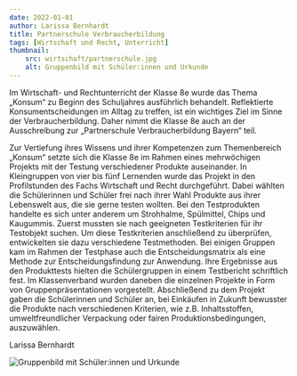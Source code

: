 ```yaml
---
date: 2022-01-01
author: Larissa Bernhardt
title: Partnerschule Verbraucherbildung
tags: [Wirtschaft und Recht, Unterricht]
thumbnail:
    src: wirtschaft/partnerschule.jpg
    alt: Gruppenbild mit Schüler:innen und Urkunde
---
```


Im Wirtschaft- und Rechtunterricht der Klasse 8e wurde das Thema „Konsum“ zu Beginn des Schuljahres ausführlich behandelt. Reflektierte Konsumentscheidungen im Alltag zu treffen, ist ein wichtiges Ziel im Sinne der Verbraucherbildung. Daher nimmt die Klasse 8e auch an der Ausschreibung zur „Partnerschule Verbraucherbildung Bayern“ teil. 

Zur Vertiefung ihres Wissens und ihrer Kompetenzen zum Themenbereich „Konsum“ setzte sich die Klasse 8e im Rahmen eines mehrwöchigen Projekts mit der Testung verschiedener Produkte auseinander. In Kleingruppen von vier bis fünf Lernenden wurde das Projekt in den Profilstunden des Fachs Wirtschaft und Recht durchgeführt. Dabei wählten die Schülerinnen und Schüler frei nach ihrer Wahl Produkte aus ihrer Lebenswelt aus, die sie gerne testen wollten. Bei den Testprodukten handelte es sich unter anderem um Strohhalme, Spülmittel, Chips und Kaugummis. Zuerst mussten sie nach geeigneten Testkriterien für ihr Testobjekt suchen. Um diese Testkriterien anschließend zu überprüfen, entwickelten sie dazu verschiedene Testmethoden. Bei einigen Gruppen kam im Rahmen der Testphase auch die Entscheidungsmatrix als eine Methode zur Entscheidungsfindung zur Anwendung. Ihre Ergebnisse aus den Produkttests hielten die Schülergruppen in einem Testbericht schriftlich fest. Im Klassenverband wurden daneben die einzelnen Projekte in Form von Gruppenpräsentationen vorgestellt. Abschließend zu dem Projekt gaben die Schülerinnen und Schüler an, bei Einkäufen in Zukunft bewusster die Produkte nach verschiedenen Kriterien, wie z.B. Inhaltsstoffen, umweltfreundlicher Verpackung oder fairen Produktionsbedingungen, auszuwählen.

Larissa Bernhardt

![Gruppenbild mit Schüler:innen und Urkunde](/images/wirtschaft/partnerschule.jpg)